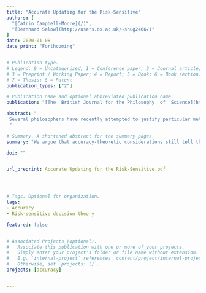 ```yaml
---
title: "Accurate Updating for the Risk-Sensitive"
authors: [
  "[Catrin Campbell-Moore](/)",
  "[Bernhard Salow](http://users.ox.ac.uk/~shug2406/)"
]
date: 2020-01-08
date_print: "Forthcoming"


# Publication type.
# Legend: 0 = Uncategorized; 1 = Conference paper; 2 = Journal article;
# 3 = Preprint / Working Paper; 4 = Report; 5 = Book; 6 = Book section;
# 7 = Thesis; 8 = Patent
publication_types: ["2"]

# Publication name and optional abbreviated publication name.
publication: "[The	British	Journal for	the	Philosophy	of	Science](https://academic.oup.com/bjps)"

abstract: "
 Several philosophers have recently attempted to justify particular methods of belief revision by showing that they are the optimal means towards the epistemic end of accurate belief. These attempts, however, presuppose that means should be evaluated according to classical expected utility theory; and there is a long tradition maintaining that expected utility theory is too restrictive as a theory of means-end rationality, ruling out too many natural ways of taking risk into account. In this paper, we investigate what belief-revision procedures are supported by accuracy-theoretic considerations once we allow agents to be risk-sensitive. We conclude that, if accuracy-theoretic considerations tell risk-sensitive agents anything about belief-revision, they tell them the same thing they tell agents that maximize expected utility: they should conditionalize.
 "

# Summary. A shortened abstract for the summary pages.
summary: "We argue that accuracy-theoretic considerations still tell the risk-sensitive to update by conditionalization."

doi: ""


url_preprint: Accurate Updating for the Risk-Sensitive.pdf




# Tags. Optional for organization.
tags:
- Accuracy
- Risk-sensitive decision theory

featured: false


# Associated Projects (optional).
#   Associate this publication with one or more of your projects.
#   Simply enter your project's folder or file name without extension.
#   E.g. `internal-project` references `content/project/internal-project/index.md`.
#   Otherwise, set `projects: []`.
projects: [accuracy]


---
```

